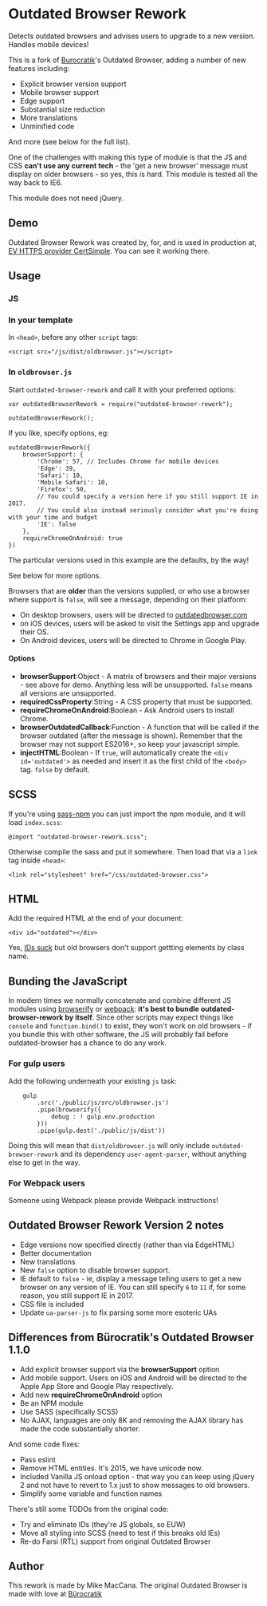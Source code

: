# Outdated Browser Rework

Detects outdated browsers and advises users to upgrade to a new version. Handles mobile devices!

This is a fork of [Burocratik](http://www.burocratik.com)'s Outdated Browser, adding a number of new features including:

 - Explicit browser version support
 - Mobile browser support
 - Edge support
 - Substantial size reduction
 - More translations
 - Unminified code

And more (see below for the full list).

One of the challenges with making this type of module is that the JS and CSS **can't use any current tech** - the 'get a new browser' message must display on older browsers - so yes, this is hard. This module is tested all the way back to IE6.

This module does not need jQuery.

## Demo

Outdated Browser Rework was created by, for, and is used in production at, [EV HTTPS provider CertSimple](https://certsimple.com). You can see it working there.

## Usage

### JS

### In your template

In `<head>`, before any other `script` tags:

	<script src="/js/dist/oldbrowser.js"></script>

### In `oldbrowser.js`

Start `outdated-browser-rework` and call it with your preferred options:

	var outdatedBrowserRework = require("outdated-browser-rework");

	outdatedBrowserRework();

If you like, specify options, eg:

	outdatedBrowserRework({
		browserSupport: {
			'Chrome': 57, // Includes Chrome for mobile devices
			'Edge': 39,
			'Safari': 10,
			'Mobile Safari': 10,
			'Firefox': 50,
			// You could specify a version here if you still support IE in 2017.
			// You could also instead seriously consider what you're doing with your time and budget
			'IE': false
		},
		requireChromeOnAndroid: true
	})

The particular versions used in this example are the defaults, by the way!

See below for more options.

Browsers that are __older__ than the versions supplied, or who use a browser where support is `false`,  will see a message, depending on their platform:

 - On desktop browsers, users will be directed to [outdatedbrowser.com](http://outdatedbrowser.com)
 - on iOS devices, users will be asked to visit the Settings app and upgrade their OS.
 - On Android devices, users will be directed to Chrome in Google Play.

#### Options

 - __browserSupport__:Object - A matrix of browsers and their major versions - see above for demo. Anything less will be unsupported. `false` means all versions are unsupported.
 - __requiredCssProperty__:String - A CSS property that must be supported.
 - __requireChromeOnAndroid__:Boolean - Ask Android users to install Chrome.
 - __browserOutdatedCallback__:Function - A function that will be called if the browser outdated (after the message is shown). Remember that the browser may not support ES2016+, so keep your javascript simple.
 - __injectHTML__:Boolean - If `true`, will automatically create the `<div id='outdated'>` as needed and insert it as the first child of the `<body>` tag. `false` by default.


## SCSS

If you're using [sass-npm](https://www.npmjs.com/package/sass-npm) you can just import the npm module, and it will load `index.scss`:

	@import "outdated-browser-rework.scss";

Otherwise compile the sass and put it somewhere. Then load that via a `link` tag inside `<head>`:

	<link rel="stylesheet" href="/css/outdated-browser.css">

## HTML

Add the required HTML at the end of your document:

	<div id="outdated"></div>

Yes, [IDs suck](http://2ality.com/2012/08/ids-are-global.html) but old browsers don't support gettting elements by class name.

## Bunding the JavaScript

In modern times we normally concatenate and combine different JS modules using [browserify](http://browserify.org/) or [webpack](https://webpack.js.org/): **it's best to bundle outdated-browser-rework by itself**. Since other scripts may expect things like `console` and `function.bind()` to exist, they won't work on old browsers - if you bundle this with other software, the JS will probably fail before outdated-browser has a chance to do any work.

### For gulp users

Add the following underneath your existing `js` task:

		gulp
			.src('./public/js/src/oldbrowser.js')
			.pipe(browserify({
				debug : ! gulp.env.production
			}))
			.pipe(gulp.dest('./public/js/dist'))

Doing this will mean that `dist/oldbrowser.js` will only include `outdated-browser-rework` and its dependency `user-agent-parser`, without anything else to get in the way.

### For Webpack users

Someone using Webpack please provide Webpack instructions!

## Outdated Browser Rework Version 2 notes 

 - Edge versions now specified directly (rather than via EdgeHTML)
 - Better documentation
 - New translations
 - New `false` option to disable browser support.
 - IE default to `false` - ie, display a message telling users to get a new browser on any version of IE. You can still specify `6` to `11` if, for some reason, you still support IE in 2017.
 - CSS file is included
 - Update `ua-parser-js` to fix parsing some more esoteric UAs

## Differences from Bürocratik's Outdated Browser 1.1.0

 - Add explicit browser support via the __browserSupport__ option
 - Add mobile support. Users on iOS and Android will be directed to the Apple App Store and Google Play respectively.
 - Add new __requireChromeOnAndroid__ option
 - Be an NPM module
 - Use SASS (specifically SCSS)
 - No AJAX, languages are only 8K and removing the AJAX library has made the code substantially shorter.

And some code fixes:

 - Pass eslint
 - Remove HTML entities. It's 2015, we have unicode now.
 - Included Vanilla JS onload option - that way you can keep using jQuery 2 and not have to revert to 1.x just to show messages to old browsers.
 - Simplify some variable and function names

There's still some TODOs from the original code:

 - Try and eliminate IDs (they're JS globals, so EUW)
 - Move all styling into SCSS (need to test if this breaks old IEs)
 - Re-do Farsi (RTL) support from original Outdated Browser

## Author

This rework is made by Mike MacCana.
The original Outdated Browser is made with love at [Bürocratik](http://burocratik.com)
